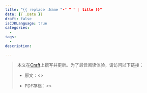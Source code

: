 ```yaml
---
title: "{{ replace .Name "-" " " | title }}"
date: {{ .Date }}
draft: false
isCJKLanguage: true
categories:
  - 
tags:
  - 
description: 

---
```

> 本文在[Craft](https://www.craft.do)上撰写并更新。为了最佳阅读体验，请访问以下链接：
>  
> - 原文：<>
>  
> - PDF存档：<>
